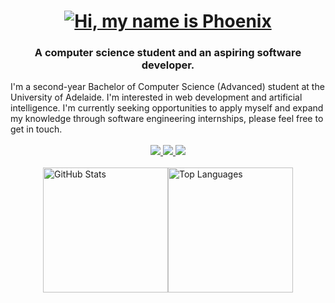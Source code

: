 <h1 align="center">
   <a href="https://git.io/typing-svg"><img src="https://readme-typing-svg.demolab.com?font=Roboto&size=36&pause=1000&color=000000FF&center=true&vCenter=true&random=false&width=435&lines=Hi+%F0%9F%91%8B;My+name+is+Phoenix" alt="Hi, my name is Phoenix" /></a> 
</h1>
<h3 align="center">A computer science student and an aspiring software developer.</h3>
I'm a second-year Bachelor of Computer Science (Advanced) student at the University of Adelaide. I'm interested in web development and artificial intelligence. I'm currently seeking opportunities to apply myself and expand my knowledge through software engineering internships, please feel free to get in touch.

<br/>
<br/>
 
<div align="center"> 
  <a href="mailto:phoenixpereira@outlook.com.au">
    <img src="https://img.shields.io/badge/Email-D14836?style=for-the-badge&logo=gmail&logoColor=white" />
  </a>
  <a href="https://www.linkedin.com/in/phoenixpereira/" target="_blank">
    <img src="https://img.shields.io/badge/LinkedIn-0077B5?style=for-the-badge&logo=linkedin&logoColor=white" target="_blank" />
  </a>
  <a href="https://phoenixpereira.me/" target="_blank">
    <img src="https://img.shields.io/badge/Portfolio-4CAF50?style=for-the-badge&logo=About.me&logoColor=white" />
  </a>
</div>


<br/>

<div style="display: flex; justify-content: center; align-items: center;">
  <img src="https://github-readme-stats.vercel.app/api?username=phoenixpereira&show_icons=true&theme=holi" alt="GitHub Stats" style="height: 200px;">
  <img src="https://github-readme-stats.vercel.app/api/top-langs/?username=phoenixpereira&layout=compact&theme=holi" alt="Top Languages" style="height: 200px;">
</div>
